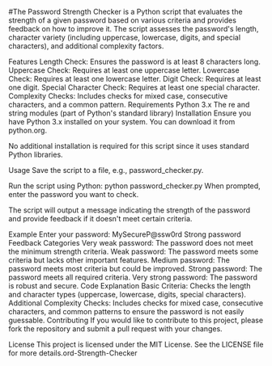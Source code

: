 #The Password Strength Checker is a Python script that evaluates the strength of a given password based on various criteria and provides feedback on how to improve it. The script assesses the password's length, character variety (including uppercase, lowercase, digits, and special characters), and additional complexity factors.

Features
Length Check: Ensures the password is at least 8 characters long.
Uppercase Check: Requires at least one uppercase letter.
Lowercase Check: Requires at least one lowercase letter.
Digit Check: Requires at least one digit.
Special Character Check: Requires at least one special character.
Complexity Checks: Includes checks for mixed case, consecutive characters, and a common pattern.
Requirements
Python 3.x
The re and string modules (part of Python's standard library)
Installation
Ensure you have Python 3.x installed on your system. You can download it from python.org.

No additional installation is required for this script since it uses standard Python libraries.

Usage
Save the script to a file, e.g., password_checker.py.

Run the script using Python:
python password_checker.py
When prompted, enter the password you want to check.

The script will output a message indicating the strength of the password and provide feedback if it doesn't meet certain criteria.

Example
Enter your password: MySecureP@ssw0rd
Strong password
Feedback Categories
Very weak password: The password does not meet the minimum strength criteria.
Weak password: The password meets some criteria but lacks other important features.
Medium password: The password meets most criteria but could be improved.
Strong password: The password meets all required criteria.
Very strong password: The password is robust and secure.
Code Explanation
Basic Criteria: Checks the length and character types (uppercase, lowercase, digits, special characters).
Additional Complexity Checks: Includes checks for mixed case, consecutive characters, and common patterns to ensure the password is not easily guessable.
Contributing
If you would like to contribute to this project, please fork the repository and submit a pull request with your changes.

License
This project is licensed under the MIT License. See the LICENSE file for more details.ord-Strength-Checker

